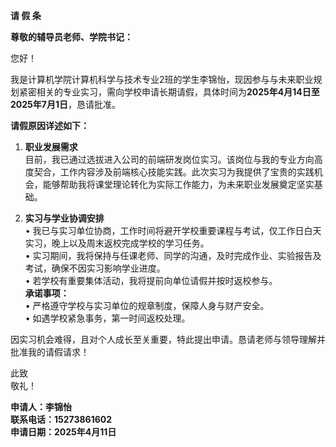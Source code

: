 

**请 假 条**

**尊敬的辅导员老师、学院书记：**  

您好！  

我是计算机学院计算机科学与技术专业2班的学生李锦怡，现因参与与未来职业规划紧密相关的专业实习，需向学校申请长期请假，具体时间为**2025年4月14日至2025年7月1日**，恳请批准。  

**请假原因详述如下：**  
1. **职业发展需求**  
   目前，我已通过选拔进入公司的前端研发岗位实习。该岗位与我的专业方向高度契合，工作内容涉及前端核心技能实践。此次实习为我提供了宝贵的实践机会，能够帮助我将课堂理论转化为实际工作能力，为未来职业发展奠定坚实基础。  

2. **实习与学业协调安排**  
   • 我已与实习单位协商，工作时间将避开学校重要课程与考试，仅工作日白天实习，晚上以及周末返校完成学校的学习任务。  
   • 实习期间，我将保持与任课老师、同学的沟通，及时完成作业、实验报告及考试，确保不因实习影响学业进度。  
   • 若学校有重要集体活动，我将提前向单位请假并按时返校参与。  
**承诺事项：**  
• 严格遵守学校与实习单位的规章制度，保障人身与财产安全。   
• 如遇学校紧急事务，第一时间返校处理。  

因实习机会难得，且对个人成长至关重要，特此提出申请。恳请老师与领导理解并批准我的请假请求！  

此致  
敬礼！  

**申请人：李锦怡**  
**联系电话：15273861602**  
**申请日期：2025年4月11日**  